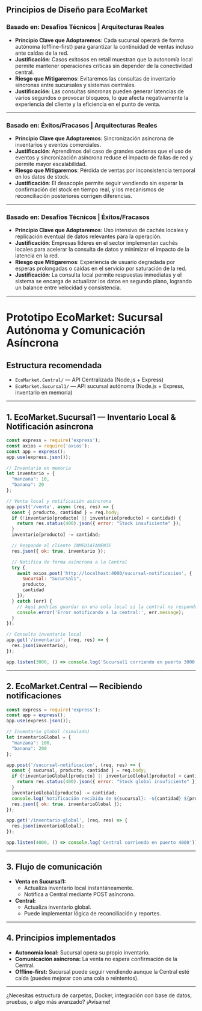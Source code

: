## Principios de Diseño para EcoMarket

### Basado en: Desafíos Técnicos | Arquitecturas Reales

*   **Principio Clave que Adoptaremos**: Cada sucursal operará de forma autónoma (offline-first) para garantizar la continuidad de ventas incluso ante caídas de la red.
*   **Justificación**: Casos exitosos en retail muestran que la autonomía local permite mantener operaciones críticas sin depender de la conectividad central.
*   **Riesgo que Mitigaremos**: Evitaremos las consultas de inventario síncronas entre sucursales y sistemas centrales.
*   **Justificación**: Las consultas síncronas pueden generar latencias de varios segundos o provocar bloqueos, lo que afecta negativamente la experiencia del cliente y la eficiencia en el punto de venta.

---

### Basado en: Éxitos/Fracasos | Arquitecturas Reales

*   **Principio Clave que Adoptaremos**: Sincronización asíncrona de inventarios y eventos comerciales.
*   **Justificación**: Aprendimos del caso de grandes cadenas que el uso de eventos y sincronización asíncrona reduce el impacto de fallas de red y permite mayor escalabilidad.
*   **Riesgo que Mitigaremos**: Pérdida de ventas por inconsistencia temporal en los datos de stock.
*   **Justificación**: El desacople permite seguir vendiendo sin esperar la confirmación del stock en tiempo real, y los mecanismos de reconciliación posteriores corrigen diferencias.

---

### Basado en: Desafíos Técnicos | Éxitos/Fracasos

*   **Principio Clave que Adoptaremos**: Uso intensivo de cachés locales y replicación eventual de datos relevantes para la operación.
*   **Justificación**: Empresas líderes en el sector implementan cachés locales para acelerar la consulta de datos y minimizar el impacto de la latencia en la red.
*   **Riesgo que Mitigaremos**: Experiencia de usuario degradada por esperas prolongadas o caídas en el servicio por saturación de la red.
*   **Justificación**: La consulta local permite respuestas inmediatas y el sistema se encarga de actualizar los datos en segundo plano, logrando un balance entre velocidad y consistencia.


-----
# Prototipo EcoMarket: Sucursal Autónoma y Comunicación Asíncrona

## Estructura recomendada

- `EcoMarket.Central/` — API Centralizada (Node.js + Express)
- `EcoMarket.Sucursal1/` — API sucursal autónoma (Node.js + Express, inventario en memoria)

---

## 1. EcoMarket.Sucursal1 — Inventario Local & Notificación asíncrona

```javascript name=EcoMarket.Sucursal1/app.js
const express = require('express');
const axios = require('axios');
const app = express();
app.use(express.json());

// Inventario en memoria
let inventario = {
  "manzana": 10,
  "banana": 20
};

// Venta local y notificación asíncrona
app.post('/venta', async (req, res) => {
  const { producto, cantidad } = req.body;
  if (!inventario[producto] || inventario[producto] < cantidad) {
    return res.status(400).json({ error: "Stock insuficiente" });
  }
  inventario[producto] -= cantidad;

  // Responde al cliente INMEDIATAMENTE
  res.json({ ok: true, inventario });

  // Notifica de forma asíncrona a la Central
  try {
    await axios.post('http://localhost:4000/sucursal-notificacion', {
      sucursal: "Sucursal1",
      producto,
      cantidad
    });
  } catch (err) {
    // Aquí podrías guardar en una cola local si la central no responde
    console.error('Error notificando a la central:', err.message);
  }
});

// Consulta inventario local
app.get('/inventario', (req, res) => {
  res.json(inventario);
});

app.listen(3000, () => console.log('Sucursal1 corriendo en puerto 3000'));
```

---

## 2. EcoMarket.Central — Recibiendo notificaciones

```javascript name=EcoMarket.Central/app.js
const express = require('express');
const app = express();
app.use(express.json());

// Inventario global (simulado)
let inventarioGlobal = {
  "manzana": 100,
  "banana": 200
};

app.post('/sucursal-notificacion', (req, res) => {
  const { sucursal, producto, cantidad } = req.body;
  if (!inventarioGlobal[producto] || inventarioGlobal[producto] < cantidad) {
    return res.status(400).json({ error: "Stock global insuficiente" });
  }
  inventarioGlobal[producto] -= cantidad;
  console.log(`Notificación recibida de ${sucursal}: -${cantidad} ${producto}`);
  res.json({ ok: true, inventarioGlobal });
});

app.get('/inventario-global', (req, res) => {
  res.json(inventarioGlobal);
});

app.listen(4000, () => console.log('Central corriendo en puerto 4000'));
```

---

## 3. Flujo de comunicación

- **Venta en Sucursal1:**  
  - Actualiza inventario local instantáneamente.
  - Notifica a Central mediante POST asíncrono.
- **Central:**  
  - Actualiza inventario global.
  - Puede implementar lógica de reconciliación y reportes.

---

## 4. Principios implementados

- **Autonomía local:** Sucursal opera su propio inventario.
- **Comunicación asíncrona:** La venta no espera confirmación de la Central.
- **Offline-first:** Sucursal puede seguir vendiendo aunque la Central esté caída (puedes mejorar con una cola o reintentos).

---

¿Necesitas estructura de carpetas, Docker, integración con base de datos, pruebas, o algo más avanzado? ¡Avísame!

